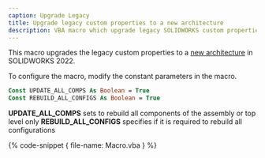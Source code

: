 ```yaml
---
caption: Upgrade Legacy
title: Upgrade legacy custom properties to a new architecture
description: VBA macro which upgrade legacy SOLIDWORKS custom properties to a new architecture in SOLIDWORKS 2022
---
```

This macro upgrades the legacy custom properties to a [new architecture](https://help.solidworks.com/2022/english/solidworks/sldworks/c_custom_properties_architecture.htm) in SOLIDWORKS 2022.

To configure the macro, modify the constant parameters in the macro.

~~~ vb
Const UPDATE_ALL_COMPS As Boolean = True
Const REBUILD_ALL_CONFIGS As Boolean = True
~~~

**UPDATE_ALL_COMPS** sets to rebuild all components of the assembly or top level only
**REBUILD_ALL_CONFIGS** specifies if it is required to rebuild all configurations

{% code-snippet { file-name: Macro.vba } %}
